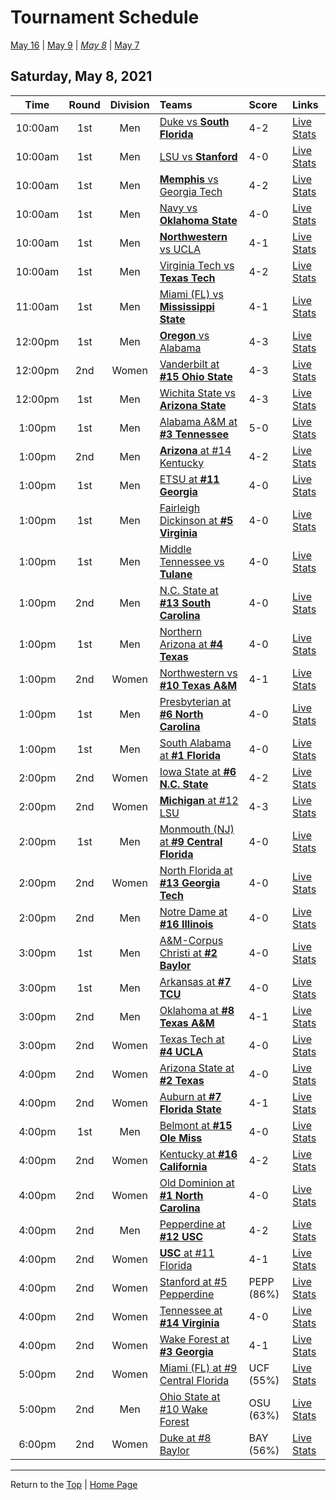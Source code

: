 <a name="top"></a>

# Tournament Schedule

[May 16](./05-16.md) &#124; [May 9](./05-09.md) &#124; _[May 8](./05-08.md)_ &#124; [May 7](./05-07.md)

## Saturday, May 8, 2021

| **Time** | **Round** | **Division** | **Teams**                                                                             | **Score**  | **Links**                                                                                                                 |
| :------: | :-------: | :----------: | :------------------------------------------------------------------------------------ | :--------- | :------------------------------------------------------------------------------------------------------------------------ |
| 10:00am  |    1st    |     Men      | [Duke vs <b>South Florida</b>](../ncaam/matches/R1_3-4_DUKE_vs_USF.md)                | 4-2        | [Live Stats](https://sidearmstats.com/florida/mten/)                                                                      |
| 10:00am  |    1st    |     Men      | [LSU vs <b>Stanford</b>](../ncaam/matches/R1_19-20_LSU_vs_STAN.md)                    | 4-0        | [Live Stats](https://virginiasports.com/mens-live-tennis-video-outdoor-courts/)                                           |
| 10:00am  |    1st    |     Men      | [<b>Memphis</b> vs Georgia Tech](../ncaam/matches/R1_35-36_MEM_vs_GT.md)              | 4-2        | [Live Stats](http://www.sidearmstats.com/utennessee/mten/)                                                                |
| 10:00am  |    1st    |     Men      | [Navy vs <b>Oklahoma State</b>](../ncaam/matches/R1_45-46_NAVY_vs_OKST.md)            | 4-0        | [Live Stats](http://www.statbroadcast.com/events/statmonitr.php?gid=unc)                                                  |
| 10:00am  |    1st    |     Men      | [<b>Northwestern</b> vs UCLA](../ncaam/matches/R1_29-30_NW_vs_UCLA.md)                | 4-1        | [Live Stats](http://sidearmstats.com/texas/mtennis/xlive.htm)                                                             |
| 10:00am  |    1st    |     Men      | [Virginia Tech vs <b>Texas Tech</b>](../ncaam/matches/R1_43-44_VT_vs_TTU.md)          | 4-2        | [Live Stats](https://georgiadogs.com/sports/2017/6/17/sports-m-tennis-spec-rel-vid-stream-html.aspx)                      |
| 11:00am  |    1st    |     Men      | [Miami (FL) vs <b>Mississippi State</b>](../ncaam/matches/R1_11-12_MIA_vs_MSST.md)    | 4-1        | [Live Stats](http://scores.tennisticker.de/usa/ustanc/conf/lp.html?lid=76)                                                |
| 12:00pm  |    1st    |     Men      | [<b>Oregon</b> vs Alabama](../ncaam/matches/R1_61-62_ORE_vs_BAMA.md)                  | 4-3        | [Live Stats](http://sidearmstats.com/baylor/mten/)                                                                        |
| 12:00pm  |    2nd    |    Women     | [Vanderbilt at <b>#15 Ohio State</b>](../ncaaw/matches/R2_57-60_VANDY_vs_OSU.md)      | 4-3        | [Live Stats](https://ohiostatebuckeyes.com/womens-tennis-live-scoring/)                                                   |
| 12:00pm  |    1st    |     Men      | [Wichita State vs <b>Arizona State</b>](../ncaam/matches/R1_51-52_WICH_vs_AZST.md)    | 4-3        | [Live Stats](https://www.sidearmstats.com/tcu/mten/xlive.htm)                                                             |
|  1:00pm  |    1st    |     Men      | [Alabama A&M at <b>#3 Tennessee</b>](../ncaam/matches/R1_33-34_AAMU_vs_TENN.md)       | 5-0        | [Live Stats](http://www.sidearmstats.com/utennessee/mten/)                                                                |
|  1:00pm  |    2nd    |     Men      | [<b>Arizona</b> at #14 Kentucky](../ncaam/matches/R2_37-40_ARIZ_vs_UK.md)             | 4-2        | [Live Stats](http://www.sidearmstats.com/ukentucky/tennis/xlive.htm)                                                      |
|  1:00pm  |    1st    |     Men      | [ETSU at <b>#11 Georgia</b>](../ncaam/matches/R1_41-42_ETSU_vs_UGA.md)                | 4-0        | [Live Stats](https://georgiadogs.com/sports/2017/6/17/sports-m-tennis-spec-rel-vid-stream-html.aspx)                      |
|  1:00pm  |    1st    |     Men      | [Fairleigh Dickinson at <b>#5 Virginia</b>](../ncaam/matches/R1_17-18_FDU_vs_UVA.md)  | 4-0        | [Live Stats](http://stats.statbroadcast.com/broadcast/?id=350361)                                                         |
|  1:00pm  |    1st    |     Men      | [Middle Tennessee vs <b>Tulane</b>](../ncaam/matches/R1_59-60_MTSU_vs_TULN.md)        | 4-0        | [Live Stats](https://olemisssports.com/sports/2021/4/29/live-video-scoring.aspx)                                          |
|  1:00pm  |    2nd    |     Men      | [N.C. State at <b>#13 South Carolina</b>](../ncaam/matches/R2_25-28_NCST_vs_SCAR.md)  | 4-0        | [Live Stats](http://stats.statbroadcast.com/broadcast/?id=350372)                                                         |
|  1:00pm  |    1st    |     Men      | [Northern Arizona at <b>#4 Texas</b>](../ncaam/matches/R1_31-32_NAU_vs_TEX.md)        | 4-0        | [Live Stats](http://sidearmstats.com/texas/mtennis/xlive.htm)                                                             |
|  1:00pm  |    2nd    |    Women     | [Northwestern vs <b>#10 Texas A&M</b>](../ncaaw/matches/R2_53-56_NW_vs_AM.md)         | 4-1        | [Live Stats](http://stats.statbroadcast.com/multimedia/?id=350360)                                                        |
|  1:00pm  |    1st    |     Men      | [Presbyterian at <b>#6 North Carolina</b>](../ncaam/matches/R1_47-48_PRES_vs_UNC.md)  | 4-0        | [Live Stats](http://www.statbroadcast.com/events/statmonitr.php?gid=unc)                                                  |
|  1:00pm  |    1st    |     Men      | [South Alabama at <b>#1 Florida</b>](../ncaam/matches/R1_1-2_SALA_vs_FLA.md)          | 4-0        | [Live Stats](https://sidearmstats.com/florida/mten/)                                                                      |
|  2:00pm  |    2nd    |    Women     | [Iowa State at <b>#6 N.C. State</b>](../ncaaw/matches/R2_45-48_ISU_vs_NCST.md)        | 4-2        | [Live Stats](http://sidearmstats.com/ncsu/wten/xlive.htm)                                                                 |
|  2:00pm  |    2nd    |    Women     | [<b>Michigan</b> at #12 LSU](../ncaaw/matches/R2_21-24_MICH_vs_LSU.md)                | 4-3        | [Live Stats](http://stats.statbroadcast.com/broadcast/?id=350355)                                                         |
|  2:00pm  |    1st    |     Men      | [Monmouth (NJ) at <b>#9 Central Florida</b>](../ncaam/matches/R1_9-10_MONM_vs_UCF.md) | 4-0        | [Live Stats](http://scores.tennisticker.de/usa/ustanc/conf/lp.html?lid=76)                                                |
|  2:00pm  |    2nd    |    Women     | [North Florida at <b>#13 Georgia Tech</b>](../ncaaw/matches/R2_25-28_UNF_vs_GT.md)    | 4-0        | [Live Stats](https://ramblinwreck.com/wten-live-21/)                                                                      |
|  2:00pm  |    2nd    |     Men      | [Notre Dame at <b>#16 Illinois</b>](../ncaam/matches/R2_5-8_ND_vs_ILL.md)             | 4-0        | [Live Stats](https://fightingillini.com/sports/2016/1/14/mtennis_livestatsvideo.aspx?path=mten)                           |
|  3:00pm  |    1st    |     Men      | [A&M-Corpus Christi at <b>#2 Baylor</b>](../ncaam/matches/R1_63-64_TAMCC_vs_BAY.md)   | 4-0        | [Live Stats](http://www.sidearmstats.com/baylor/mten/)                                                                    |
|  3:00pm  |    1st    |     Men      | [Arkansas at <b>#7 TCU</b>](../ncaam/matches/R1_49-50_ARK_vs_TCU.md)                  | 4-0        | [Live Stats](https://www.sidearmstats.com/tcu/mten/xlive.htm)                                                             |
|  3:00pm  |    2nd    |     Men      | [Oklahoma at <b>#8 Texas A&M</b>](../ncaam/matches/R2_13-16_OKLA_vs_AM.md)            | 4-1        | [Live Stats](http://stats.statbroadcast.com/broadcast/?id=350360)                                                         |
|  3:00pm  |    2nd    |    Women     | [Texas Tech at <b>#4 UCLA</b>](../ncaaw/matches/R2_29-32_TTU_vs_UCLA.md)              | 4-0        | [Live Stats](https://uclabruins.com/sports/2020/1/13/ucla-tennis-live-stats-w.aspx)                                       |
|  4:00pm  |    2nd    |    Women     | [Arizona State at <b>#2 Texas</b>](../ncaaw/matches/R2_61-64_AZST_vs_TEX.md)          | 4-0        | [Live Stats](http://sidearmstats.com/texas/wtennis/xlive.htm)                                                             |
|  4:00pm  |    2nd    |    Women     | [Auburn at <b>#7 Florida State</b>](../ncaaw/matches/R2_49-52_AUB_vs_FSU.md)          | 4-1        | [Live Stats](http://stats.statbroadcast.com/broadcast/?id=350663)                                                         |
|  4:00pm  |    1st    |     Men      | [Belmont at <b>#15 Ole Miss</b>](../ncaam/matches/R1_57-58_BEL_vs_MISS.md)            | 4-0        | [Live Stats](http://stats.statbroadcast.com/statmonitr/?id=350591)                                                        |
|  4:00pm  |    2nd    |    Women     | [Kentucky at <b>#16 California</b>](../ncaaw/matches/R2_5-8_UK_vs_CAL.md)             | 4-2        | [Live Stats](https://calbears.com/sports/2013/4/17/208195810.aspx)                                                        |
|  4:00pm  |    2nd    |    Women     | [Old Dominion at <b>#1 North Carolina</b>](../ncaaw/matches/R2_1-4_ODU_vs_UNC.md)     | 4-0        | [Live Stats](http://stats.statbroadcast.com/statmonitr/?id=350676)                                                        |
|  4:00pm  |    2nd    |     Men      | [Pepperdine at <b>#12 USC</b>](../ncaam/matches/R2_21-24_PEPP_vs_USC.md)              | 4-2        | [Live Stats](https://usctrojans.com/sports/2020/2/19/usc-trojans-m-tennis-live-scoreboard-video-david-marks-stadium.aspx) |
|  4:00pm  |    2nd    |    Women     | [<b>USC</b> at #11 Florida](../ncaaw/matches/R2_41-44_USC_vs_FLA.md)                  | 4-1        | [Live Stats](https://sidearmstats.com/florida/wten/)                                                                      |
|  4:00pm  |    2nd    |    Women     | [Stanford at #5 Pepperdine](../ncaaw/matches/R2_17-20_STAN_vs_PEPP.md)                | PEPP (86%) | [Live Stats](https://pepperdinewaves.com/sports/2018/8/7/playsight.aspx)                                                  |
|  4:00pm  |    2nd    |    Women     | [Tennessee at <b>#14 Virginia</b>](../ncaaw/matches/R2_37-40_TENN_vs_UVA.md)          | 4-0        | [Live Stats](http://stats.statbroadcast.com/broadcast/?id=350366)                                                         |
|  4:00pm  |    2nd    |    Women     | [Wake Forest at <b>#3 Georgia</b>](../ncaaw/matches/R2_33-36_WAKE_vs_UGA.md)          | 4-1        | [Live Stats](https://t.co/T8QKQKSjw6?amp=1)                                                                               |
|  5:00pm  |    2nd    |    Women     | [Miami (FL) at #9 Central Florida](../ncaaw/matches/R2_9-12_MIA_vs_UCF.md)            | UCF (55%)  | [Live Stats](http://scores.tennisticker.de/usa/ustanc/conf/lp.html?lid=77)                                                |
|  5:00pm  |    2nd    |     Men      | [Ohio State at #10 Wake Forest](../ncaam/matches/R2_53-56_OSU_vs_WAKE.md)             | OSU (63%)  | [Live Stats](http://sidearmstats.com/wakeforest/mten/)                                                                    |
|  6:00pm  |    2nd    |    Women     | [Duke at #8 Baylor](../ncaaw/matches/R2_13-16_DUKE_vs_BAY.md)                         | BAY (56%)  | [Live Stats](http://www.sidearmstats.com/baylor/wten/)                                                                    |

---

Return to the [Top](#top) &#124; [Home Page](../../index.md)
